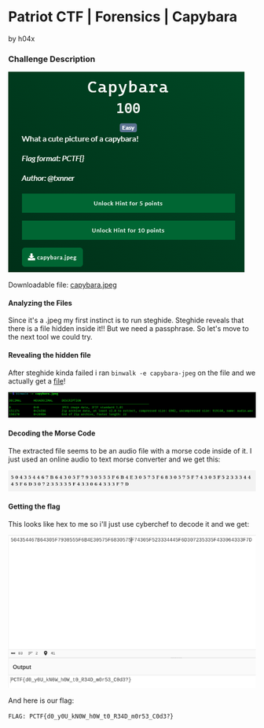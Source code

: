 # Patriot CTF | Forensics | Capybara

by h04x

### Challenge Description 

![](./description.png)

Downloadable file:
[capybara.jpeg](./capyybara.jpeg)

#### Analyzing the Files

Since it's a .jpeg my first instinct is to run steghide.
Steghide reveals that there is a file hidden inside it!! 
But we need a passphrase.
So let's move to the next tool we could try.

#### Revealing the hidden file

After steghide kinda failed i ran ```binwalk -e capybara-jpeg``` on the file and we actually get a [file](./audio.wav)!

![](./binwalk.png)

#### Decoding the Morse Code

The extracted file seems to be an audio file with a morse code inside of it.
I just used an online audio to text morse converter and we get this:

![](./morse.png)

#### Getting the flag

This looks like hex to me so i'll just use cyberchef to decode it and we get:

![](./flag.png)

And here is our flag:

`FLAG: PCTF{d0_y0U_kN0W_h0W_t0_R34D_m0r53_C0d3?}`
